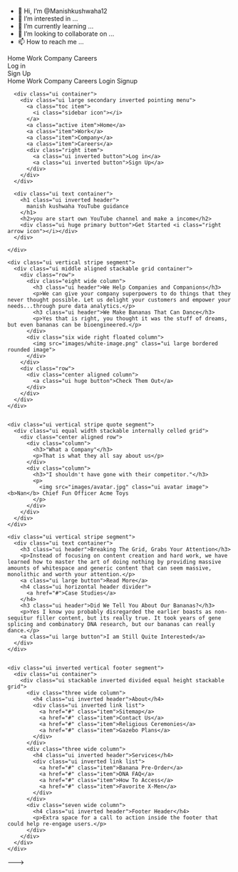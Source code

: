 - 👋 Hi, I’m @Manishkushwaha12
- 👀 I’m interested in ...
- 🌱 I’m currently learning ...
- 💞️ I’m looking to collaborate on ...
- 📫 How to reach me ...

<!---
Manishkushwaha12/Manishkushwaha12 is a ✨ special ✨ repository because its `README.md` (this file) appears on your GitHub profile.
You can click the Preview link to take a look at your changes.
<!DOCTYPE html>
<html lang="en">
<head>
  <meta charset="UTF-8">
  <meta http-equiv="X-UA-Compatible" content="IE=Edge">
  <meta name="viewport" content="width=device-width, initial-scale=1">

  <title>Semantic UI Homepage</title>

  <!-- Semantic UI -->
  <link rel="stylesheet" href="res/semantic@2.4.2.css">
  <link rel="stylesheet" href="style.css">
  <script src="res/jquery@3.4.1.js"></script>
  <script src="res/semantic@2.4.2.js"></script>
  <script src="index.js"></script>
</head>

<body>

  <!-- Following Menu -->
  <div class="ui large top fixed hidden menu">
    <div class="ui container">
      <a class="active item">Home</a>
      <a class="item">Work</a>
      <a class="item">Company</a>
      <a class="item">Careers</a>
      <div class="right menu">
        <div class="item">
          <a class="ui button">Log in</a>
        </div>
        <div class="item">
          <a class="ui primary button">Sign Up</a>
        </div>
      </div>
    </div>
  </div>

  <!-- Sidebar Menu -->
  <div class="ui vertical inverted sidebar menu">
    <a class="active item">Home</a>
    <a class="item">Work</a>
    <a class="item">Company</a>
    <a class="item">Careers</a>
    <a class="item">Login</a>
    <a class="item">Signup</a>
  </div>


  <!-- Page Contents -->
  <div class="pusher">
    <div class="ui inverted vertical masthead center aligned segment">

      <div class="ui container">
        <div class="ui large secondary inverted pointing menu">
          <a class="toc item">
            <i class="sidebar icon"></i>
          </a>
          <a class="active item">Home</a>
          <a class="item">Work</a>
          <a class="item">Company</a>
          <a class="item">Careers</a>
          <div class="right item">
            <a class="ui inverted button">Log in</a>
            <a class="ui inverted button">Sign Up</a>
          </div>
        </div>
      </div>

      <div class="ui text container">
        <h1 class="ui inverted header">
          manish kushwaha YouTube guidance 
        </h1>
        <h2>you are start own YouTube channel and make a income</h2>
        <div class="ui huge primary button">Get Started <i class="right arrow icon"></i></div>
      </div>

    </div>

    <div class="ui vertical stripe segment">
      <div class="ui middle aligned stackable grid container">
        <div class="row">
          <div class="eight wide column">
            <h3 class="ui header">We Help Companies and Companions</h3>
            <p>We can give your company superpowers to do things that they never thought possible. Let us delight your customers and empower your needs...through pure data analytics.</p>
            <h3 class="ui header">We Make Bananas That Can Dance</h3>
            <p>Yes that is right, you thought it was the stuff of dreams, but even bananas can be bioengineered.</p>
          </div>
          <div class="six wide right floated column">
            <img src="images/white-image.png" class="ui large bordered rounded image">
          </div>
        </div>
        <div class="row">
          <div class="center aligned column">
            <a class="ui huge button">Check Them Out</a>
          </div>
        </div>
      </div>
    </div>


    <div class="ui vertical stripe quote segment">
      <div class="ui equal width stackable internally celled grid">
        <div class="center aligned row">
          <div class="column">
            <h3>"What a Company"</h3>
            <p>That is what they all say about us</p>
          </div>
          <div class="column">
            <h3>"I shouldn't have gone with their competitor."</h3>
            <p>
              <img src="images/avatar.jpg" class="ui avatar image"> <b>Nan</b> Chief Fun Officer Acme Toys
            </p>
          </div>
        </div>
      </div>
    </div>

    <div class="ui vertical stripe segment">
      <div class="ui text container">
        <h3 class="ui header">Breaking The Grid, Grabs Your Attention</h3>
        <p>Instead of focusing on content creation and hard work, we have learned how to master the art of doing nothing by providing massive amounts of whitespace and generic content that can seem massive, monolithic and worth your attention.</p>
        <a class="ui large button">Read More</a>
        <h4 class="ui horizontal header divider">
          <a href="#">Case Studies</a>
        </h4>
        <h3 class="ui header">Did We Tell You About Our Bananas?</h3>
        <p>Yes I know you probably disregarded the earlier boasts as non-sequitur filler content, but its really true. It took years of gene splicing and combinatory DNA research, but our bananas can really dance.</p>
        <a class="ui large button">I am Still Quite Interested</a>
      </div>
    </div>


    <div class="ui inverted vertical footer segment">
      <div class="ui container">
        <div class="ui stackable inverted divided equal height stackable grid">
          <div class="three wide column">
            <h4 class="ui inverted header">About</h4>
            <div class="ui inverted link list">
              <a href="#" class="item">Sitemap</a>
              <a href="#" class="item">Contact Us</a>
              <a href="#" class="item">Religious Ceremonies</a>
              <a href="#" class="item">Gazebo Plans</a>
            </div>
          </div>
          <div class="three wide column">
            <h4 class="ui inverted header">Services</h4>
            <div class="ui inverted link list">
              <a href="#" class="item">Banana Pre-Order</a>
              <a href="#" class="item">DNA FAQ</a>
              <a href="#" class="item">How To Access</a>
              <a href="#" class="item">Favorite X-Men</a>
            </div>
          </div>
          <div class="seven wide column">
            <h4 class="ui inverted header">Footer Header</h4>
            <p>Extra space for a call to action inside the footer that could help re-engage users.</p>
          </div>
        </div>
      </div>
    </div>
  </div>

</body>
</html>

--->
